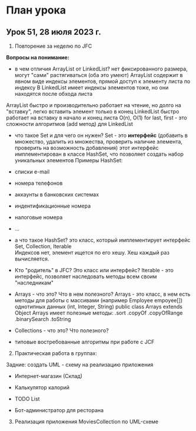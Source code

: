 # План урока
## Урок 51, 28 июля 2023 г.

1. Повторение за неделю по JFC

**Вопросы на понимание:**
- в чем отличия ArrayList от LinkedList?
нет фиксированного размера, могут "сами" растягиваться (оба это умеют)
ArrayList содержит в явном виде индексы элементов, прямой доступ к элементу листа по индексу
В LinkedList имеет индексы элементов тоже, но они находятся после обхода листа 

ArrayList быстро и производительно работает на чтение, но долго на "вставку", легко вставить элемент только в конец
LinkedList быстро работает на вставку в начало и конец листа
O(n), O(1) for last, first - это сложности алгоритмов (add метод) для LinkedList  

- что такое Set и для чего он нужен?
    Set - это **интерфейс** (добавить в множество, удалить из множества, проверить наличие элемента, проверить на возможность добавления)
    этот интерфейс имплементирован в классе HashSet, что позволяет создать набор уникальных элементов
Примеры HashSet:
- списки e-mail
- номера телефонов
- аккаунты в банковских системах
- индентификационные номера
- налоговые номера
- ...

- а что такое HashSet?
это класс, который имплементирует интерфейс Set, Collection, Iterable  
Индексов нет, элемент ищется по его хешу. Хеш каждый раз вычисляется.

- Кто "родитель" в JFC? Это класс или интерфейс?
Iterable - это интерфейс, позволяет наследовать методы всем своим "наследникам"

- Arrays - что это? Что в нем полезного?
Arrays - это класс, в нем есть методы для работы с массивами (например Employee empoyee[]) однотипных данных 
(int, Integer, String)
public class Arrays extends Object
Arrays имеет полезные методы:
.sort
.copyOf
.copyOfRange
.binarySearch
.toString

- Collections - что это? Что полезного?

- типовые востребованные алгоритмы при работе с JCF 



2. Практическая работа в группах:

Задние: 
создать UML - схему на реализацию приложения

- Интернет-магазин (Склад)

- Калькулятор калорий

- TODO List

- Бот-администратор для ресторана

3. Реализация приложения MoviesCollection по UML-схеме